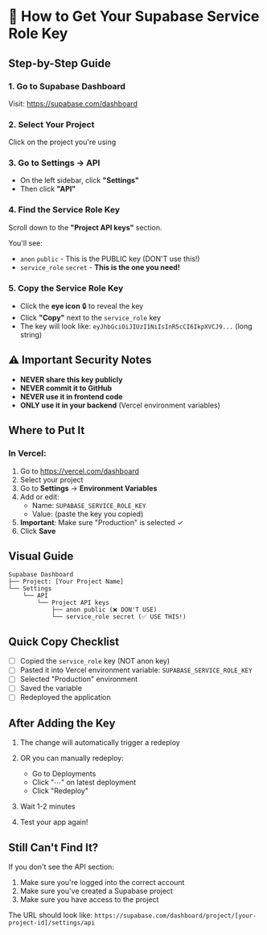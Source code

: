 # 🔑 How to Get Your Supabase Service Role Key

## Step-by-Step Guide

### 1. Go to Supabase Dashboard
Visit: https://supabase.com/dashboard

### 2. Select Your Project
Click on the project you're using

### 3. Go to Settings → API
- On the left sidebar, click **"Settings"**
- Then click **"API"**

### 4. Find the Service Role Key
Scroll down to the **"Project API keys"** section.

You'll see:
- `anon` `public` - This is the PUBLIC key (DON'T use this!)
- `service_role` `secret` - **This is the one you need!**

### 5. Copy the Service Role Key
- Click the **eye icon** 🔒 to reveal the key
- Click **"Copy"** next to the `service_role` key
- The key will look like: `eyJhbGciOiJIUzI1NiIsInR5cCI6IkpXVCJ9...` (long string)

## ⚠️ Important Security Notes

- **NEVER share this key publicly**
- **NEVER commit it to GitHub**
- **NEVER use it in frontend code**
- **ONLY use it in your backend** (Vercel environment variables)

## Where to Put It

### In Vercel:

1. Go to https://vercel.com/dashboard
2. Select your project
3. Go to **Settings** → **Environment Variables**
4. Add or edit:
   - Name: `SUPABASE_SERVICE_ROLE_KEY`
   - Value: (paste the key you copied)
5. **Important**: Make sure "Production" is selected ✓
6. Click **Save**

## Visual Guide

```
Supabase Dashboard
├── Project: [Your Project Name]
└── Settings
    └── API
        └── Project API keys
            ├── anon public (❌ DON'T USE)
            └── service_role secret (✅ USE THIS!)
```

## Quick Copy Checklist

- [ ] Copied the `service_role` key (NOT anon key)
- [ ] Pasted it into Vercel environment variable: `SUPABASE_SERVICE_ROLE_KEY`
- [ ] Selected "Production" environment
- [ ] Saved the variable
- [ ] Redeployed the application

## After Adding the Key

1. The change will automatically trigger a redeploy
2. OR you can manually redeploy:
   - Go to Deployments
   - Click "⋯" on latest deployment
   - Click "Redeploy"

3. Wait 1-2 minutes
4. Test your app again!

## Still Can't Find It?

If you don't see the API section:
1. Make sure you're logged into the correct account
2. Make sure you've created a Supabase project
3. Make sure you have access to the project

The URL should look like:
`https://supabase.com/dashboard/project/[your-project-id]/settings/api`

